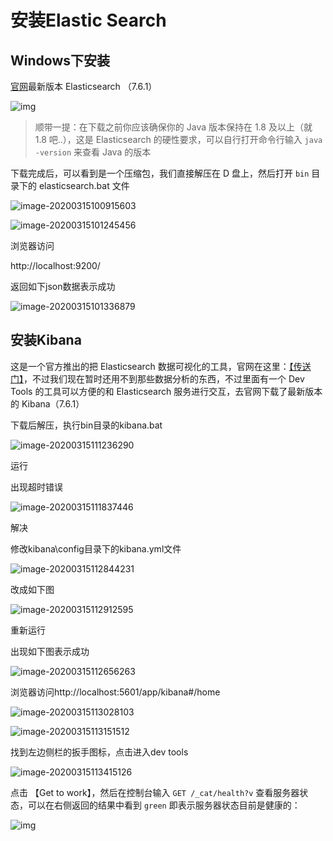 # 安装Elastic Search

## Windows下安装

[官网](https://www.elastic.co/downloads/elasticsearch)最新版本 Elasticsearch （7.6.1）

![img](https://alanlee-image-bed.oss-cn-shenzhen.aliyuncs.com/note_images/20200315110946-410556.png)

> 顺带一提：在下载之前你应该确保你的 Java 版本保持在 1.8 及以上（就 1.8 吧..），这是 Elasticsearch 的硬性要求，可以自行打开命令行输入 `java -version` 来查看 Java 的版本

下载完成后，可以看到是一个压缩包，我们直接解压在 D 盘上，然后打开 `bin` 目录下的 elasticsearch.bat 文件

![image-20200315100915603](E:/%E6%88%91%E7%9A%84%E5%9D%9A%E6%9E%9C%E4%BA%91/OneDrive/%E5%AD%A6%E4%B9%A0/%E7%AC%94%E8%AE%B0/%E5%9B%BE%E7%89%87/note_images/image-20200315100915603.png)

![image-20200315101245456](E:/%E6%88%91%E7%9A%84%E5%9D%9A%E6%9E%9C%E4%BA%91/OneDrive/%E5%AD%A6%E4%B9%A0/%E7%AC%94%E8%AE%B0/%E5%9B%BE%E7%89%87/note_images/20200315110933-346052.png)

浏览器访问

http://localhost:9200/

返回如下json数据表示成功

![image-20200315101336879](E:/%E6%88%91%E7%9A%84%E5%9D%9A%E6%9E%9C%E4%BA%91/OneDrive/%E5%AD%A6%E4%B9%A0/%E7%AC%94%E8%AE%B0/%E5%9B%BE%E7%89%87/note_images/20200315110934-998224.png)



## 安装Kibana

这是一个官方推出的把 Elasticsearch 数据可视化的工具，官网在这里：[【传送门】](https://www.elastic.co/cn/products/kibana)，不过我们现在暂时还用不到那些数据分析的东西，不过里面有一个 Dev Tools 的工具可以方便的和 Elasticsearch 服务进行交互，去官网下载了最新版本的 Kibana（7.6.1）

下载后解压，执行bin目录的kibana.bat

![image-20200315111236290](E:/%E6%88%91%E7%9A%84%E5%9D%9A%E6%9E%9C%E4%BA%91/OneDrive/%E5%AD%A6%E4%B9%A0/%E7%AC%94%E8%AE%B0/%E5%9B%BE%E7%89%87/note_images/image-20200315111236290.png)

运行

出现超时错误

![image-20200315111837446](https://alanlee-image-bed.oss-cn-shenzhen.aliyuncs.com/note_images/20200315111842-200901.png)

解决

修改kibana\config目录下的kibana.yml文件

![image-20200315112844231](https://alanlee-image-bed.oss-cn-shenzhen.aliyuncs.com/note_images/20200315112845-376308.png)

改成如下图

![image-20200315112912595](https://alanlee-image-bed.oss-cn-shenzhen.aliyuncs.com/note_images/20200315112912-103026.png)

重新运行

出现如下图表示成功

![image-20200315112656263](E:/%E6%88%91%E7%9A%84%E5%9D%9A%E6%9E%9C%E4%BA%91/OneDrive/%E5%AD%A6%E4%B9%A0/%E7%AC%94%E8%AE%B0/%E5%9B%BE%E7%89%87/note_images/image-20200315112656263.png)

浏览器访问http://localhost:5601/app/kibana#/home

![image-20200315113028103](https://alanlee-image-bed.oss-cn-shenzhen.aliyuncs.com/note_images/20200315113032-241900.png)

![image-20200315113151512](https://alanlee-image-bed.oss-cn-shenzhen.aliyuncs.com/note_images/20200315113227-779083.png)

找到左边侧栏的扳手图标，点击进入dev tools

![image-20200315113415126](E:/%E6%88%91%E7%9A%84%E5%9D%9A%E6%9E%9C%E4%BA%91/OneDrive/%E5%AD%A6%E4%B9%A0/%E7%AC%94%E8%AE%B0/%E5%9B%BE%E7%89%87/note_images/image-20200315113415126.png)

点击 【Get to work】，然后在控制台输入 `GET /_cat/health?v` 查看服务器状态，可以在右侧返回的结果中看到 `green` 即表示服务器状态目前是健康的：

![img](E:/%E6%88%91%E7%9A%84%E5%9D%9A%E6%9E%9C%E4%BA%91/OneDrive/%E5%AD%A6%E4%B9%A0/%E7%AC%94%E8%AE%B0/%E5%9B%BE%E7%89%87/note_images/7896890-b095afd1454e9071.png)